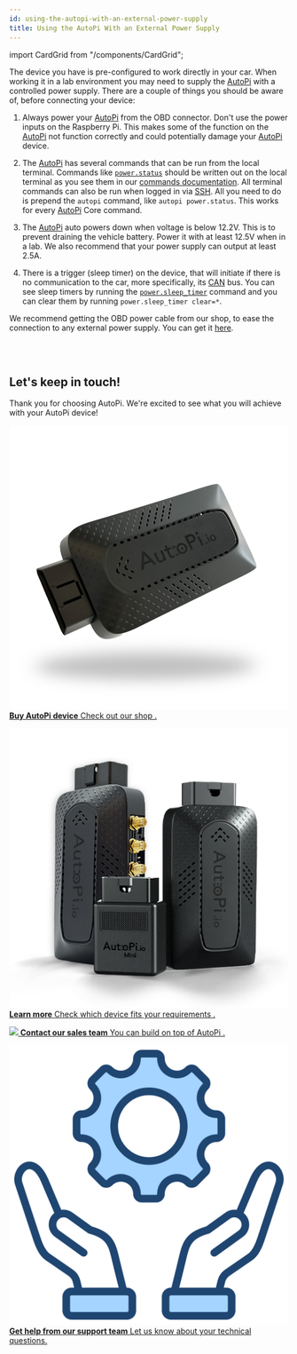 ```yaml
---
id: using-the-autopi-with-an-external-power-supply
title: Using the AutoPi With an External Power Supply
---
```

import CardGrid from "/components/CardGrid";

The device you have is pre-configured to work directly in your car. When working it in a lab
environment you may need to supply the [AutoPi](https://www.autopi.io) with a controlled power supply. There are a couple of
things you should be aware of, before connecting your device:

1. Always power your [AutoPi](https://www.autopi.io) from the OBD connector. Don't use the power inputs on the Raspberry Pi.
  This makes some of the function on the [AutoPi](https://www.autopi.io) not function correctly and could potentially damage
  your [AutoPi](https://www.autopi.io) device.

2. The [AutoPi](https://www.autopi.io) has several commands that can be run from the local terminal. Commands like
[`power.status`](/core/commands/core-commands-power/#powerstatus) should be written out on the local terminal
as you see them in our [commands documentation](/core/commands/index.md). All terminal commands
can also be run when logged in via [SSH](/developer_guides/how_to_ssh_to_your_device.mdx). All you need to do
is prepend the `autopi` command, like `autopi power.status`. This works for every [AutoPi](https://www.autopi.io) Core
command.

3. The [AutoPi](https://www.autopi.io) auto powers down when voltage is below 12.2V. This is to prevent draining the vehicle
battery. Power it with at least 12.5V when in a lab. We also recommend that your power supply can output at least 2.5A.

4. There is a trigger (sleep timer) on the device, that will initiate if there is no communication
to the car, more specifically, its [CAN](https://www.autopi.io/hardware/autopi-canfd-pro) bus. You can see sleep timers by running the
[`power.sleep_timer`](/core/commands/core-commands-power/#powersleep_timer) command and you can clear them
by running `power.sleep_timer clear=*`.

We recommend getting the OBD power cable from our shop, to ease the connection to any external
power supply. You can get it [here](https://shop.autopi.io/en/products/obd-ii-power-cable-10/).


<br>
</br>

## Let's keep in touch!
Thank you for choosing AutoPi. We're excited to see what you will achieve with your AutoPi device! 
<CardGrid home>

[![](/img/hardware/autopi_tmu_cm4/TMU_Floating_Topside_V1_scaled.png) **Buy AutoPi device** Check out our shop .](https://shop.autopi.io)

[![](/img/shared/autopi_devices_trans.png) **Learn more** Check which device fits your requirements .](https://www.autopi.io/hardware/compare/)

[![](/img/shared/favicon.ico) **Contact our sales team** You can build on top of AutoPi .](https://www.autopi.io/contact/)

[![](/img/shared/support_icon.png) **Get help from our support team** Let us know about your technical questions.](https://www.autopi.io/support/)

</CardGrid>